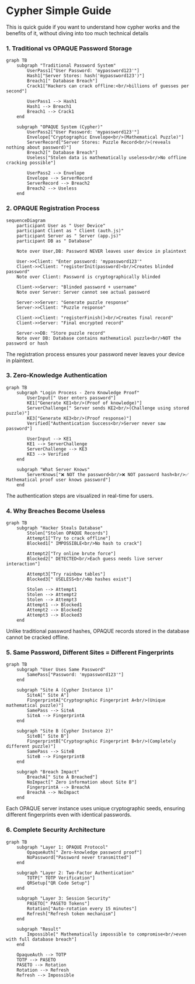 # Cypher Simple Guide

This is quick guide if you want to understand how cypher works and the benefits of it, without diving into too much technical details

### 1. Traditional vs OPAQUE Password Storage

```mermaid
graph TB
    subgraph "Traditional Password System"
        UserPass1["User Password: 'mypassword123'"]
        Hash1["Server Stores: hash('mypassword123')"]
        Breach1[" Database Breach"]
        Crack1["Hackers can crack offline:<br/>billions of guesses per second"]
        
        UserPass1 --> Hash1
        Hash1 --> Breach1
        Breach1 --> Crack1
    end
    
    subgraph "OPAQUE System (Cypher)"
        UserPass2["User Password: 'mypassword123'"]
        Envelope["Cryptographic Envelope<br/>(Mathematical Puzzle)"]
        ServerRecord["Server Stores: Puzzle Record<br/>(reveals nothing about password)"]
        Breach2[" Database Breach"]
        Useless["Stolen data is mathematically useless<br/>No offline cracking possible"]
        
        UserPass2 --> Envelope
        Envelope --> ServerRecord
        ServerRecord --> Breach2
        Breach2 --> Useless
    end
```

### 2. OPAQUE Registration Process

```mermaid
sequenceDiagram
    participant User as " User Device"
    participant Client as " Client (auth.js)"
    participant Server as " Server (app.js)"
    participant DB as " Database"
    
    Note over User,DB: Password NEVER leaves user device in plaintext
    
    User->>Client: "Enter password: 'mypassword123'"
    Client->>Client: "registerInit(password)<br/>Creates blinded password"
    Note over Client: Password is cryptographically blinded
    
    Client->>Server: "Blinded password + username"
    Note over Server: Server cannot see actual password
    
    Server->>Server: "Generate puzzle response"
    Server->>Client: "Puzzle response"
    
    Client->>Client: "registerFinish()<br/>Creates final record"
    Client->>Server: "Final encrypted record"
    
    Server->>DB: "Store puzzle record"
    Note over DB: Database contains mathematical puzzle<br/>NOT the password or hash
```

The registration process ensures your password never leaves your device in plaintext.

### 3. Zero-Knowledge Authentication

```mermaid
graph TB
    subgraph "Login Process - Zero Knowledge Proof"
        UserInput[" User enters password"]
        KE1["Generate KE1<br/>(Proof of knowledge)"]
        ServerChallenge[" Server sends KE2<br/>(Challenge using stored puzzle)"]
        KE3["Generate KE3<br/>(Proof response)"]
        Verified["Authentication Success<br/>Server never saw password"]
        
        UserInput --> KE1
        KE1 --> ServerChallenge
        ServerChallenge --> KE3
        KE3 --> Verified
    end
    
    subgraph "What Server Knows"
        ServerKnows["❌ NOT the password<br/>❌ NOT password hash<br/>✅ Mathematical proof user knows password"]
    end
```

The authentication steps are visualized in real-time for users.

### 4. Why Breaches Become Useless

```mermaid
graph TB
    subgraph "Hacker Steals Database"
        Stolen["Stolen OPAQUE Records"]
        Attempt1["Try to crack offline"]
        Blocked1[" IMPOSSIBLE<br/>No hash to crack"]
        
        Attempt2["Try online brute force"]
        Blocked2[" DETECTED<br/>Each guess needs live server interaction"]
        
        Attempt3["Try rainbow tables"]
        Blocked3[" USELESS<br/>No hashes exist"]
        
        Stolen --> Attempt1
        Stolen --> Attempt2  
        Stolen --> Attempt3
        Attempt1 --> Blocked1
        Attempt2 --> Blocked2
        Attempt3 --> Blocked3
    end
```

Unlike traditional password hashes, OPAQUE records stored in the database cannot be cracked offline.

### 5. Same Password, Different Sites = Different Fingerprints

```mermaid
graph TB
    subgraph "User Uses Same Password"
        SamePass["Password: 'mypassword123'"]
    end
    
    subgraph "Site A (Cypher Instance 1)"
        SiteA[" Site A"]
        FingerprintA["Cryptographic Fingerprint A<br/>(Unique mathematical puzzle)"]
        SamePass --> SiteA
        SiteA --> FingerprintA
    end
    
    subgraph "Site B (Cypher Instance 2)"
        SiteB[" Site B"]
        FingerprintB["Cryptographic Fingerprint B<br/>(Completely different puzzle)"]
        SamePass --> SiteB
        SiteB --> FingerprintB
    end
    
    subgraph "Breach Impact"
        BreachA[" Site A Breached"]
        NoImpact[" Zero information about Site B"]
        FingerprintA --> BreachA
        BreachA --> NoImpact
    end
```

Each OPAQUE server instance uses unique cryptographic seeds, ensuring different fingerprints even with identical passwords.

### 6. Complete Security Architecture

```mermaid
graph TB
    subgraph "Layer 1: OPAQUE Protocol"
        OpaqueAuth[" Zero-knowledge password proof"]
        NoPassword["Password never transmitted"]
    end
    
    subgraph "Layer 2: Two-Factor Authentication"
        TOTP[" TOTP Verification"]
        QRSetup["QR Code Setup"]
    end
    
    subgraph "Layer 3: Session Security"
        PASETO[" PASETO Tokens"]
        Rotation["Auto-rotation every 15 minutes"]
        Refresh["Refresh token mechanism"]
    end
    
    subgraph "Result"
        Impossible[" Mathematically impossible to compromise<br/>even with full database breach"]
    end
    
    OpaqueAuth --> TOTP
    TOTP --> PASETO
    PASETO --> Rotation
    Rotation --> Refresh
    Refresh --> Impossible
```

